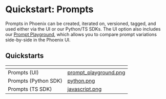 # Quickstart: Prompts

Prompts in Phoenix can be created, iterated on, versioned, tagged, and used either via the UI or our Python/TS SDKs. The UI option also includes our [Prompt Playground](../overview-prompts/prompt-playground.md), which allows you to compare prompt variations side-by-side in the Phoenix UI.

## Quickstarts

<table data-view="cards"><thead><tr><th></th><th data-hidden data-card-cover data-type="files"></th></tr></thead><tbody><tr><td>Prompts (UI)</td><td><a href="../../.gitbook/assets/prompt_playground.png">prompt_playground.png</a></td></tr><tr><td>Prompts (Python SDK)</td><td><a href="../../.gitbook/assets/python.png">python.png</a></td></tr><tr><td>Prompts (TS SDK)</td><td><a href="../../.gitbook/assets/javascript.png">javascript.png</a></td></tr></tbody></table>

